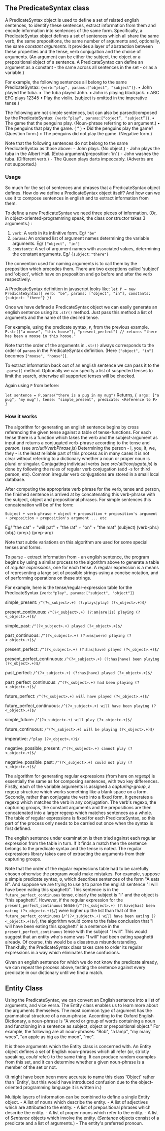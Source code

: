 ## The PredicateSyntax class
A PredicateSyntax object is used to define a set of related english sentences, to identify these sentences, extract information from them and encode information into sentences of the same form. Specifically, a PredicateSyntax object defines a set of sentences which all share the same verb, the same prepositions, the same number of arguments and, optionally, the same *constant arguments*. It provides a layer of abstraction between these properties and the tense, verb conjugation and the choice of arguments. (An argument can be either the subject, the object or a prepositional object of a sentence. A PredicateSyntax can define an argument as a constant - the same across all sentences in the set - or as a variable.)

For example, the following sentences all belong to the same PredicateSyntax: `{verb:”play”, params:[“object”, “subject”]}`.
	▪	John played the tuba.
	▪	The tuba played John.
	▪	John is playing blackjack.
	▪	ABC EFG plays 12345
	▪	Play the violin. (subject is omitted in the imperative tense.)

The following are not simple sentences, but can also be parsed/composed by the PredicateSyntax: `{verb:”play”, params:[“object”, “subject”]}`.
	•	The game that the penguins play.	      (Noun-phrase referring to an argument.)
	•	The penguins that play the game.	      (			   “     			 )
	•	Did the penguins play the game?		(Question form.)
	•	The penguins did not play the game.	(Negative form.)

Note that the following sentences do not belong to the same PredicateSyntax as those above:
	⁃	John plays. 					(No object.)
	⁃	John plays the tuba in the Albert Hall.	(Extra argument/preposition: ‘in’.)
	⁃	John washes the tuba.			(Different verb.)
	⁃	The Queen plays darts impeccably.	(Adverbs are not supported.)

### Usage
So much for the set of sentences and phrases that a PredicateSyntax object defines. How do we define a PredicateSyntax object itself? And how can we use it to compose sentences in english and to extract information from them.

To define a new PredicateSyntax we need three pieces of information. (Or, in object-oriented-programming speak, the class constructor takes 3 arguments.) :
1. `verb`: 			A verb in its infinitive form. Eg/ `"be"`
2. `params`:		An ordered list of argument names determining the variable arguments. Eg/ `["object", "in"]`
3. `constants`:	A set of argument names with associated values, determining the constant arguments. Eg/ `{subject:"there"}`

The convention used for naming arguments is to call them by the preposition which precedes them. There are two exceptions called 'subject' and 'object', which have on preposition and go before and after the verb respectively.

A PredicateSyntax definition in javascript looks like:
 `let P = new PredicateSyntax({
		verb: "be",
		params: ["object", "in"],
		constants: {subject: "there"}
	})`

Once we have defined a PredicateSyntax object we can easily generate an english sentence using its `.str()` method. Just pass this method a list of arguments and the name of the desired tense.

For example, using the predicate syntax, `P`, from the previous example.
	`P.str(["a moose", "this hoose"], "present_perfect")
	 // returns "there has been a moose in this hoose."`

Note that the order of the arguments in `.str()` always corresponds to the order of `params` in the PredicateSyntax definition. (Here `["object", "in"]` becomes `["moose", "hoose"]`).

To extract information back out of an english sentence we can pass it to the `.parse()` method. Optionally we can specify a list of suspected tenses to limit the search, otherwise all supported tenses will be checked.

Again using `P` from before:

`let sentence = P.parse("there is a pug in my mug")`
Returns,
`{
	args: ["a pug", "my mug"],
	tense: "simple_present",
	predicate: <Reference to P>
}`

### How it works
The algorithm for generating an english sentence begins by cross referencing the given tense against a table of tense-functions. For each tense there is a function which takes the verb and the subject-argument as input and returns a conjugated verb-phrase according to the tense and *person.* (see *src/util/verbPhrase.js*) Determining the person - I, you, it, we, they - is the least reliable part of this process as in many cases it is not clear without referring to a dictionary whether a noun or proper noun is plural or singular. Conjugating individual verbs (see _src/util/conjugate.js_) is done by following the rules of regular verb conjugation (add -s for third person, etc). Common irregular verb conjugations are stored in a small local database.

After computing the appropriate verb phrase for the verb, tense and person, the finished sentence is arrived at by concatenating this verb-phrase with the subject, object and prepositional phrases. For simple sentences this concatenation will be of the form:

	Subject + verb-phrase + object + preposition + preposition's argument + preposition + preposition's argument ... etc

Eg/ "the cat" + "will pat" + "the rat" + "on" + "the mat"
		(subject)		(verb-phr.)		(obj.)		(prep.)		(prep-arg)

Note that subtle variations on this algorithm are used for some special tenses and forms.

To parse - extract information from - an english sentence, the program begins by using a similar process to the algorithm above to generate a table of _regular expressions_, one for each tense. A regular expression is a means of representing a large set of possible strings using a concise notation, and of performing operations on these strings.

For example, here is the tense/regular-expression table for the PredicateSyntax `{verb:"play", params:["subject", "object"]}`

simple_present:
`/^(?<_subject>.+) (?:plays|play) (?<_object>.+)$/`

present_continuous:
`/^(?<_subject>.+) (?:am|are|is) playing (?<_object>.+)$/`

simple_past:
`/^(?<_subject>.+) played (?<_object>.+)$/`

past_continuous:
`/^(?<_subject>.+) (?:was|were) playing (?<_object>.+)$/`

present_perfect:
`/^(?<_subject>.+) (?:has|have) played (?<_object>.+)$/`

present_perfect_continuous:
`/^(?<_subject>.+) (?:has|have) been playing (?<_object>.+)$/`

past_perfect:
`/^(?<_subject>.+) (?:has|have) played (?<_object>.+)$/`

past_perfect_continuous:
`/^(?<_subject>.+) had been playing (?<_object>.+)$/`

future_perfect:
`/^(?<_subject>.+) will have played (?<_object>.+)$/`

future_perfect_continuous:
`/^(?<_subject>.+) will have been playing (?<_object>.+)$/`

simple_future:
`/^(?<_subject>.+) will play (?<_object>.+)$/`

future_continuous:
`/^(?<_subject>.+) will be playing (?<_object>.+)$/`

imperative:
`/^play (?<_object>.+)$/`

negative_possible_present:
`/^(?<_subject>.+) cannot play (?<_object>.+)$/`

negative_possible_past:
`/^(?<_subject>.+) could not play (?<_object>.+)$/`

The algorithm for generating regular expressions (from here on _regexp_) is essentially the same as for composing sentences, with two key differences. Firstly, each of the variable arguments is assigned a *capturing-group*, a regexp structure which works something like a blank space on a form. Secondly, rather than conjugate the verb into a fixed form, it generates a regexp which matches the verb in any conjugation. The verb's regexp, the capturing groups, the constant arguments and the prepositions are then concatenated into a larger regexp which matches sentences as a whole. The table of regular expressions is fixed for each PredicateSyntax, so this part of the process only needs to be carried out once when the syntax is first defined.

The english sentence under examination is then tried against each regular expression from the table in turn. If it finds a match then the sentence belongs to the predicate syntax and the tense is noted. The regular expressions library takes care of extracting the arguments from their capturing groups.

Note that the order of the regular expressions table had to be carefully chosen otherwise the program would make mistakes. For example, suppose a simple predicate syntax, `Q`, which describes sentences of the form "A eats B". And suppose we are trying to use `Q` to parse the english sentence "I will have been eating this spaghetti". This sentence is in the `future_perfect_continuous` tense, clearly the subject is "I" and the object is "this spaghetti". However, if the regular expression for the `present_perfect_continuous` tense (`/^(?<_subject>.+) (?:have|has) been eating (?<_object>.+)$/`) were higher up the list than that of the `future_perfect_continuous` (`/^(?<_subject>.+) will have been eating (?<_object>.+)$/`), the algorithm would come to the false conclusion that "I will have been eating this spaghetti" is a sentence in the `present_perfect_continuous` tense with the subject "I will". This would suggest that an entity who's name was "I will" had been eating spaghetti already. Of course, this would be a disastrous misunderstanding. Thankfully, the PredicateSyntax class takes care to order its regular expressions in a way which eliminates these confusions.

Given an english sentence for which we do not know the predicate already, we can repeat the process above, testing the sentence against every predicate in our dictionary until we find a match.

## Entity Class
Using the PredicateSyntax, we can convert an English sentence into a list of arguments, and vice versa. The Entity class enables us to learn more about the arguments themselves. The most common type of argument has the grammatical structure of a noun-phrase. According to the Oxford English Dictionary, a noun-phrase is "A word or group of words containing a noun and functioning in a sentence as subject, object or prepositional object." For example, the following are all noun-phrases: "Bob", "a lamp", "my many woes", "an apple as big as the moon", "me".

It is these arguments which the Entity class is concerned with. An Entity object defines a set of English noun-phrases which all refer (or, strictly speaking, *could* refer) to the same thing. It can produce random examples from this set, and it can determine whether a given noun-phrase is a member of the set or not.

(It might have been been more accurate to name this class 'Object' rather than 'Entity', but this would have introduced confusion due to the object-oriented programming language it is written in.)

Multiple layers of information can be combined to define a single Entity object.
	- A list of nouns which describe the entity.
	- A list of adjectives which are attributed to the entity.
	- A list of prepositional phrases which describe the entity.
	- A list of proper nouns which refer to the entity.
	- A list of *Sentence* objects which involve the entity. (*Sentence* objects consist of a predicate and a list of arguments.)
	- The entity's preferred pronoun.
